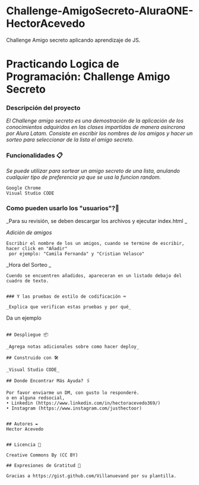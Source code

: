 # Challenge-AmigoSecreto-AluraONE-HectorAcevedo
Challenge Amigo secreto aplicando aprendizaje de JS. 

# Practicando Logica de Programación: Challenge Amigo Secreto
### Descripción del proyecto

_El Challenge amigo secreto es una demostración de la aplicación de los conocimientos adquiridos en las clases impartidas de manera asincrona por Alura Latam.
Consiste en escribir los nombres de los amigos y hacer un sorteo para seleccionar de la lista el amigo secreto._

### Funcionalidades 📋

_Se puede utilizar para sortear un amigo secreto de una lista, anulando cualquier tipo de preferencia ya que se usa la funcion random._

```
Google Chrome
Visual Studio CODE
```

### Como pueden usarlo los "usuarios"?🔧

_Para su revisión, se deben descargar los archivos y ejecutar index.html _

_Adición de amigos_

```
Escribir el nombre de los un amigos, cuando se termine de escribir, hacer click en "Añadir"
 por ejemplo: "Camila Fernanda" y "Cristian Velasco"  
```

_Hora del Sorteo _

```
Cuendo se encuentren añadidos, apareceran en un listado debajo del cuadro de texto.
```

```

### Y las pruebas de estilo de codificación ⌨️

_Explica que verifican estas pruebas y por qué_

```
Da un ejemplo
```

## Despliegue 📦

_Agrega notas adicionales sobre como hacer deploy_

## Construido con 🛠️

_Visual Studio CODE_

## Donde Encontrar Más Ayuda? 🖇️

Por favor enviarme un DM, con gusto lo responderé.
o en alguna redsocial,
• Linkedin (https://www.linkedin.com/in/hectoracevedo369/)
• Instagram (https://www.instagram.com/justhectoor)


## Autores ✒️
Hector Acevedo 


## Licencia 📄

Creative Commons By (CC BY)

## Expresiones de Gratitud 🎁

Gracias a https://gist.github.com/Villanuevand por su plantilla.

